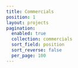 ```yaml
---
title: Commercials
position: 1
layout: projects
pagination:
  enabled: true
  collection: commercials
  sort_field: position
  sort_reverse: false
  per_page: 100
---
```


